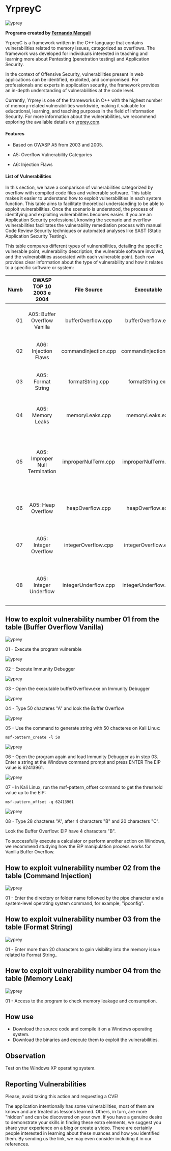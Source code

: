 # YrpreyC

![yprey](https://i.imgur.com/zHoDJG9_d.webp?maxwidth=760&fidelity=grand)

**Programs created by [Fernando Mengali](https://www.linkedin.com/in/fernando-mengali-273504142/)**

YrpreyC is a framework written in the C++ language that contains vulnerabilities related to memory issues, categorized as overflows. The framework was developed for individuals interested in teaching and learning more about Pentesting (penetration testing) and Application Security. 

In the context of Offensive Security, vulnerabilities present in web applications can be identified, exploited, and compromised. For professionals and experts in application security, the framework provides an in-depth understanding of vulnerabilities at the code level.

Currently, Yrprey is one of the frameworks in C++ with the highest number of memory-related vulnerabilities worldwide, making it valuable for educational, learning, and teaching purposes in the field of Information Security. For more information about the vulnerabilities, we recommend exploring the available details on [yrprey.com](https://yrprey.com).

#### Features
 - Based on OWASP A5 from 2003 and 2005.

 - A5: Overflow Vulnerability Categories

 - A6: Injection Flaws

#### List of Vulnerabilities

In this section, we have a comparison of vulnerabilities categorized by overflow with compiled code files and vulnerable software. This table makes it easier to understand how to exploit vulnerabilities in each system function. 
This table aims to facilitate theoretical understanding to be able to exploit vulnerabilities. Once the scenario is understood, the process of identifying and exploiting vulnerabilities becomes easier. 
If you are an Application Security professional, knowing the scenario and overflow vulnerabilities facilitates the vulnerability remediation process with manual Code Review Security techniques or automated analyses like SAST (Static Application Security Testing).

This table compares different types of vulnerabilities, detailing the specific vulnerable point, vulnerability description, the vulnerable software involved, and the vulnerabilities associated with each vulnerable point. Each row provides clear information about the type of vulnerability and how it relates to a specific software or system:

|  Numb  |   **OWASP TOP 10 2003 e 2004**    |    **File Source**      |    **Executable**      |            **Details**                                 |
|-------:|:---------------------------------:|:-----------------------:|:----------------------:|:------------------------------------------------------:|
|   01   |   A05: Buffer Overflow Vanilla    |   bufferOverflow.cpp    |  bufferOverflow.exe    |    Buffer Overflow and Privilege Escalation            |
|   02   |     A06: Injection Flaws          |   commandInjection.cpp  |  commandInjection.exe  |    Use a pipe and execute OS commands.                 |
|   03   |      A05: Format String           |   formatString.cpp      |  formatString.exe      |    Provide a malicious string and escalate privilege.  |
|   04   |     A05: Memory Leaks             |   memoryLeaks.cpp       |  memoryLeaks.exe       |    Overflow a buffer causing Denial of Service.        |
|   05   |  A05: Improper Null Termination   |   improperNulTerm.cpp   |  improperNulTerm.exe   |    Exploit Improper Null Termination, Write to Memory, and Escalate Privileges  |
|   06   |        A05: Heap Overflow         |   heapOverflow.cpp      |  heapOverflow.exe      |    Heap Overflow and Privilege Escalation              |
|   07   |      A05: Integer Overflow        |   integerOverflow.cpp   |  integerOverflow.exe   |    Cause an Integer Overflow and Escalate Privileges   |
|   08   |      A05: Integer Underflow       |   integerUnderflow.cpp  |  integerUnderflow.exe  |    Cause an Integer Underflow and Escalate Privileges  |


## How to exploit vulnerability number 01 from the table (Buffer Overflow Vanilla)

![yprey](https://i.imgur.com/Fu11OXu.png)

01 - Execute the program vulnerable

![yprey](https://i.imgur.com/tgbWxCW.png)

02 - Execute Immunity Debugger

![yprey](https://i.imgur.com/er9NIog.png)

03 - Open the executable bufferOverflow.exe on Immunity Debugger

![yprey](https://i.imgur.com/RiZzhi3.png)

04 - Type 50 chacteres "A" and look the Buffer Overflow

![yprey](https://i.imgur.com/JjY4pXh.png)

05 - Use the command to generate string with 50 chacteres on Kali Linux:

```
msf-pattern_create -l 50
```

![yprey](https://i.imgur.com/voEeZfH.png)

06 - Open the program again and load Immunity Debugger as in step 03.
Enter a string at the Windows command prompt and press ENTER
The EIP value is 62413961.

![yprey](https://i.imgur.com/GKXSTSu.png)

07 - In Kali Linux, run the msf-pattern_offset command to get the threshold value up to the EIP:

```
msf-pattern_offset -q 62413961
```

![yprey](https://i.imgur.com/OCsdWsg.png)

08 - Type 28 chacteres "A", after 4 characters "B" and 20 characters "C".

Look the Buffer Overflow: EIP have 4 characters "B".

To successfully execute a calculator or perform another action on Windows, we recommend studying how the EIP manipulation process works for Vanilla Buffer Overflow.


## How to exploit vulnerability number 02 from the table (Command Injection)

![yprey](https://i.imgur.com/gaP7BEO.png)

01 - Enter the directory or folder name followed by the pipe character and a system-level operating system command, for example, "ipconfig".

## How to exploit vulnerability number 03 from the table (Format String)

![yprey](https://i.imgur.com/txVOze3.png)

01 - Enter more than 20 characters to gain visibility into the memory issue related to Format String..


## How to exploit vulnerability number 04 from the table (Memory Leak)

![yprey](https://i.imgur.com/K6tpSkt.png)

01 - Access to the program to check memory leakage and consumption.


## How use

* Download the source code and compile it on a Windows operating system.
* Download the binaries and execute them to exploit the vulnerabilities.

## Observation
Test on the Windows XP operating system.

## Reporting Vulnerabilities

Please, avoid taking this action and requesting a CVE!

The application intentionally has some vulnerabilities, most of them are known and are treated as lessons learned. Others, in turn, are more "hidden" and can be discovered on your own. If you have a genuine desire to demonstrate your skills in finding these extra elements, we suggest you share your experience on a blog or create a video. There are certainly people interested in learning about these nuances and how you identified them. By sending us the link, we may even consider including it in our references.
